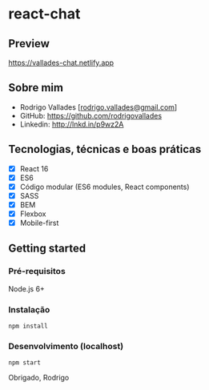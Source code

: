 # react-chat

## Preview

https://vallades-chat.netlify.app

## Sobre mim

  - Rodrigo Vallades [rodrigo.vallades@gmail.com]
  - GitHub: https://github.com/rodrigovallades
  - Linkedin: http://lnkd.in/p9wz2A

## Tecnologias, técnicas e boas práticas

- [x] React 16
- [x] ES6
- [x] Código modular (ES6 modules, React components)
- [x] SASS
- [x] BEM
- [x] Flexbox
- [x] Mobile-first

## Getting started

### Pré-requisitos

Node.js 6+

### Instalação
```
npm install
```

### Desenvolvimento (localhost)
```
npm start
```



Obrigado,
Rodrigo
